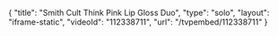 {
    "title": "Smith   Cult Think Pink Lip Gloss Duo",
    "type": "solo",
    "layout": "iframe-static",
    "videoId": "112338711",
    "url": "\/tvpembed\/112338711"
}